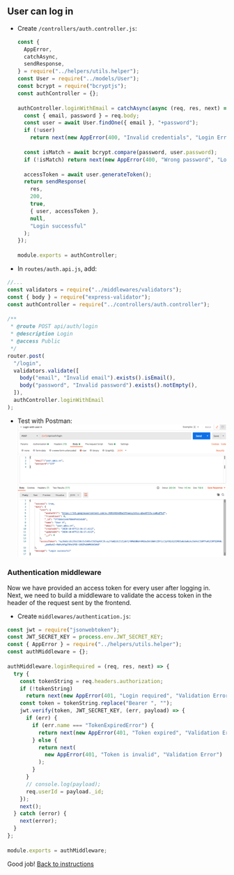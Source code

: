 ## User can log in

- Create `/controllers/auth.controller.js`:
  ```javascript
  const {
    AppError,
    catchAsync,
    sendResponse,
  } = require("../helpers/utils.helper");
  const User = require("../models/User");
  const bcrypt = require("bcryptjs");
  const authController = {};

  authController.loginWithEmail = catchAsync(async (req, res, next) => {
    const { email, password } = req.body;
    const user = await User.findOne({ email }, "+password");
    if (!user)
      return next(new AppError(400, "Invalid credentials", "Login Error"));

    const isMatch = await bcrypt.compare(password, user.password);
    if (!isMatch) return next(new AppError(400, "Wrong password", "Login Error"));

    accessToken = await user.generateToken();
    return sendResponse(
      res,
      200,
      true,
      { user, accessToken },
      null,
      "Login successful"
    );
  });

  module.exports = authController;
  ```

- In `routes/auth.api.js`, add:
```javascript
//...
const validators = require("../middlewares/validators");
const { body } = require("express-validator");
const authController = require("../controllers/auth.controller");

/**
 * @route POST api/auth/login
 * @description Login
 * @access Public
 */
router.post(
  "/login",
  validators.validate([
    body("email", "Invalid email").exists().isEmail(),
    body("password", "Invalid password").exists().notEmpty(),
  ]),
  authController.loginWithEmail
);
```

- Test with Postman:
  ![](./images/800_login.png)


### Authentication middleware

Now we have provided an access token for every user after logging in. Next, we need to build a middleware to validate the access token in the header of the request sent by the frontend.

- Create `middlewares/authentication.js`:
```javascript
const jwt = require("jsonwebtoken");
const JWT_SECRET_KEY = process.env.JWT_SECRET_KEY;
const { AppError } = require("../helpers/utils.helper");
const authMiddleware = {};

authMiddleware.loginRequired = (req, res, next) => {
  try {
    const tokenString = req.headers.authorization;
    if (!tokenString)
      return next(new AppError(401, "Login required", "Validation Error"));
    const token = tokenString.replace("Bearer ", "");
    jwt.verify(token, JWT_SECRET_KEY, (err, payload) => {
      if (err) {
        if (err.name === "TokenExpiredError") {
          return next(new AppError(401, "Token expired", "Validation Error"));
        } else {
          return next(
            new AppError(401, "Token is invalid", "Validation Error")
          );
        }
      }
      // console.log(payload);
      req.userId = payload._id;
    });
    next();
  } catch (error) {
    next(error);
  }
};

module.exports = authMiddleware;
```

Good job! [Back to instructions](/README.md)